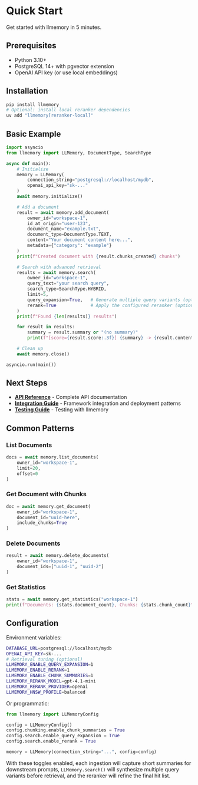 # Quick Start

Get started with llmemory in 5 minutes.

## Prerequisites

- Python 3.10+
- PostgreSQL 14+ with pgvector extension
- OpenAI API key (or use local embeddings)

## Installation

```bash
pip install llmemory
# Optional: install local reranker dependencies
uv add "llmemory[reranker-local]"
```

## Basic Example

```python
import asyncio
from llmemory import LLMemory, DocumentType, SearchType

async def main():
    # Initialize
    memory = LLMemory(
        connection_string="postgresql://localhost/mydb",
        openai_api_key="sk-..."
    )
    await memory.initialize()

    # Add a document
    result = await memory.add_document(
        owner_id="workspace-1",
        id_at_origin="user-123",
        document_name="example.txt",
        document_type=DocumentType.TEXT,
        content="Your document content here...",
        metadata={"category": "example"}
    )
    print(f"Created document with {result.chunks_created} chunks")

    # Search with advanced retrieval
    results = await memory.search(
        owner_id="workspace-1",
        query_text="your search query",
        search_type=SearchType.HYBRID,
        limit=5,
        query_expansion=True,   # Generate multiple query variants (optional)
        rerank=True             # Apply the configured reranker (optional)
    )
    print(f"Found {len(results)} results")

    for result in results:
        summary = result.summary or "(no summary)"
        print(f"[score={result.score:.3f}] {summary} -> {result.content[:80]}...")

    # Clean up
    await memory.close()

asyncio.run(main())
```

## Next Steps

- **[API Reference](api-reference.md)** - Complete API documentation
- **[Integration Guide](integration-guide.md)** - Framework integration and deployment patterns
- **[Testing Guide](testing-guide.md)** - Testing with llmemory

## Common Patterns

### List Documents

```python
docs = await memory.list_documents(
    owner_id="workspace-1",
    limit=20,
    offset=0
)
```

### Get Document with Chunks

```python
doc = await memory.get_document(
    owner_id="workspace-1",
    document_id="uuid-here",
    include_chunks=True
)
```

### Delete Documents

```python
result = await memory.delete_documents(
    owner_id="workspace-1",
    document_ids=["uuid-1", "uuid-2"]
)
```

### Get Statistics

```python
stats = await memory.get_statistics("workspace-1")
print(f"Documents: {stats.document_count}, Chunks: {stats.chunk_count}")
```

## Configuration

Environment variables:

```bash
DATABASE_URL=postgresql://localhost/mydb
OPENAI_API_KEY=sk-...
# Retrieval tuning (optional)
LLMEMORY_ENABLE_QUERY_EXPANSION=1
LLMEMORY_ENABLE_RERANK=1
LLMEMORY_ENABLE_CHUNK_SUMMARIES=1
LLMEMORY_RERANK_MODEL=gpt-4.1-mini
LLMEMORY_RERANK_PROVIDER=openai
LLMEMORY_HNSW_PROFILE=balanced
```

Or programmatic:

```python
from llmemory import LLMemoryConfig

config = LLMemoryConfig()
config.chunking.enable_chunk_summaries = True
config.search.enable_query_expansion = True
config.search.enable_rerank = True

memory = LLMemory(connection_string="...", config=config)
```

With these toggles enabled, each ingestion will capture short summaries for downstream prompts, `LLMemory.search()` will synthesize multiple query variants before retrieval, and the reranker will refine the final hit list.
